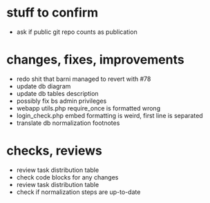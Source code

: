 # stuff to confirm
- ask if public git repo counts as publication

# changes, fixes, improvements
- redo shit that barni managed to revert with #78
- update db diagram
- update db tables description
- possibly fix bs admin privileges
- webapp utils.php require_once is formatted wrong
- login_check.php embed formatting is weird, first line is separated
- translate db normalization footnotes

# checks, reviews
- review task distribution table
- check code blocks for any changes
- review task distribution table
- check if normalization steps are up-to-date

